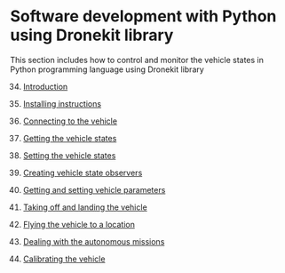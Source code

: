 # Software development with Python using Dronekit library

This section includes how to control and monitor the vehicle states in Python programming language using Dronekit library

34. [Introduction]()

35. [Installing instructions](installing-dronekit.md)

36. [Connecting to the vehicle](vehicle-connection.py)

37. [Getting the vehicle states](getting-vehicle-states.py)

38. [Setting the vehicle states](setting-vehicle-states.py)

39. [Creating vehicle state observers]()

40. [Getting and setting vehicle parameters]()

41. [Taking off and landing the vehicle]()

42. [Flying the vehicle to a location]()

43. [Dealing with the autonomous missions]()

44. [Calibrating the vehicle]()
